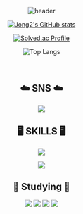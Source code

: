 <div align="center">
  
![header](https://capsule-render.vercel.app/api?type=rounded&text=Jong2&color=006856&fontColor=ffffff&fontSize=70&animation=fadeIn&fontAlignY=55)
<br>


[![Jong2's GitHub stats](https://github-readme-stats.vercel.app/api?username=ehdclr&include_all_commits=true&theme=nord&hide_border=true&count_private=true)](https://github.com/ehdclr/github-readme-stats)

[![Solved.ac Profile](http://mazassumnida.wtf/api/generate_badge?boj=ehdclr)](https://solved.ac/ehdclr)
<br>

![Top Langs](https://github-readme-stats.vercel.app/api/top-langs/?username=ehdclr&layout=compact&theme=dark)

<br>

## ☁️ SNS ☁️
<a href="mailto:ehdclr@gmail.com">
<img src="https://img.shields.io/badge/Gmail-EA4335?style=for-the-badge&logo=Gmail&logoColor=white"> 
</a>

## 🖥️ SKILLS 🖥️

<p align="center">
  <a href="https://skillicons.dev">
    <img src="https://skillicons.dev/icons?i=mysql,postgres,sequelize,mongodb,elasticsearch,redis,linux,aws,js,ts,jest" />
  </a>
</p>
<p align="center">
  <a href="https://skillicons.dev">
    <img src="https://skillicons.dev/icons?i=tailwind,react,nextjs,nodejs,nestjs,express,nginx,kubernetes,docker,git" />
  </a>
</p>

## 📗 Studying 📗

<p align="center">
  <img src="https://img.shields.io/badge/prometheus-E6522C?style=flat-square&logo=prometheus&logoColor=white"> 
  <img src="https://img.shields.io/badge/Jenkins-D24939?style=flat-square&logo=jenkins&logoColor=white"> 
  <img src="https://img.shields.io/badge/Argo-EF7B4D?style=flat-square&logo=argo&logoColor=white"> 
  <img src="https://img.shields.io/badge/Grafana-F46800?style=flat-square&logo=grafana&logoColor=white">
</p>

</div>

<!--
**ehdclr/ehdclr** is a ✨ _special_ ✨ repository because its `README.md` (this file) appears on your GitHub profile.

Here are some ideas to get you started:

- 🔭 I’m currently working on ...
- 🌱 I’m currently learning ...
- 👯 I’m looking to collaborate on ...
- 🤔 I’m looking for help with ...
- 💬 Ask me about ...
- 📫 How to reach me: ...
- 😄 Pronouns: ...
- ⚡ Fun fact: ...
-->
